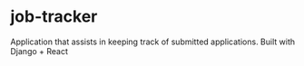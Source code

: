 # job-tracker
Application that assists in keeping track of submitted applications. Built with Django + React
